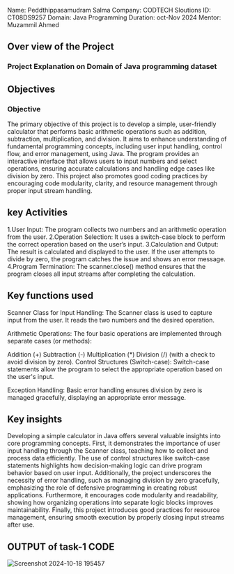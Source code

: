 Name: Peddthippasamudram Salma
Company: CODTECH Sloutions
ID: CT08DS9257
Domain: Java Programming
Duration: oct-Nov 2024 
Mentor: Muzammil Ahmed

## Over view of the Project

### Project Explanation on Domain of Java programming dataset

## Objectives

### **Objective**  
The primary objective of this project is to develop a simple, user-friendly calculator that performs basic arithmetic operations such as addition, subtraction, multiplication, and division. It aims to enhance understanding of fundamental programming concepts, including user input handling, control flow, and error management, using Java. The program provides an interactive interface that allows users to input numbers and select operations, ensuring accurate calculations and handling edge cases like division by zero. This project also promotes good coding practices by encouraging code modularity, clarity, and resource management through proper input stream handling.

## key Activities 
1.User Input:
The program collects two numbers and an arithmetic operation from the user.
2.Operation Selection:
It uses a switch-case block to perform the correct operation based on the user’s input.
3.Calculation and Output:
The result is calculated and displayed to the user. If the user attempts to divide by zero, the program catches the issue and shows an error message.
4.Program Termination:
The scanner.close() method ensures that the program closes all input streams after completing the calculation.

## Key functions used 
Scanner Class for Input Handling:
The Scanner class is used to capture input from the user. It reads the two numbers and the desired operation.

Arithmetic Operations:
The four basic operations are implemented through separate cases (or methods):

Addition (+)
Subtraction (-)
Multiplication (*)
Division (/) (with a check to avoid division by zero).
Control Structures (Switch-case):
Switch-case statements allow the program to select the appropriate operation based on the user's input.

Exception Handling:
Basic error handling ensures division by zero is managed gracefully, displaying an appropriate error message.

## Key insights 
Developing a simple calculator in Java offers several valuable insights into core programming concepts. First, it demonstrates the importance of user input handling through the Scanner class, teaching how to collect and process data efficiently. The use of control structures like switch-case statements highlights how decision-making logic can drive program behavior based on user input. Additionally, the project underscores the necessity of error handling, such as managing division by zero gracefully, emphasizing the role of defensive programming in creating robust applications. Furthermore, it encourages code modularity and readability, showing how organizing operations into separate logic blocks improves maintainability. Finally, this project introduces good practices for resource management, ensuring smooth execution by properly closing input streams after use.

## OUTPUT of task-1 CODE 


![Screenshot 2024-10-18 195457](https://github.com/user-attachments/assets/67646743-22b2-4daf-a01b-083107f0bd8b)







